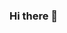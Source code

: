 ### Hi there 👋

<!--Github Stats-->
<div style="display:flex; background-color: black;">
  <a href="https://github.com/mtkwebdev
    <img align="center" style="max-width: 300px" src="https://github-readme-stats.vercel.app/api?username=mtkwebdev&theme=dracula%22/%3E
  </a>
  <a href="https://github.com/mtkwebdev
    <img align="center" style="max-width: 300px" src="https://github-readme-stats.vercel.app/api/top-langs/?username=mtkwebdev&exclude_repo=Wordpress&layout=compact&theme=dracula%22/%3E
  </a>
</div>
